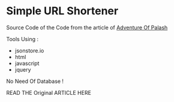 # Simple URL Shortener

Source Code of the Code from the article of [Adventure Of Palash](https://palash.tk)

Tools Using : 

- jsonstore.io
- html
- javascript
- jquery

No Need Of Database !

READ THE Original ARTICLE HERE

